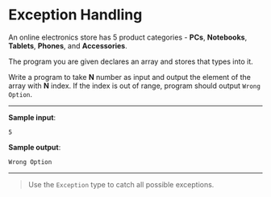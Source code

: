 # Exception Handling

An online electronics store has 5 product categories - **PCs**, **Notebooks**, **Tablets**, **Phones**, and **Аccessories**.

The program you are given declares an array and stores that types into it.

Write a program to take **N** number as input and output the element of the array with **N** index. If the index is out of range, program should output `Wrong Option`.

---

**Sample input**: 
```
5
```

**Sample output**: 
```
Wrong Option
```

---

>Use the `Exception` type to catch all possible exceptions.
